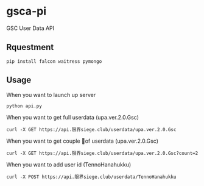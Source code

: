 # gsca-pi

GSC User Data API

## Rquestment

    pip install falcon waitress pymongo

## Usage

When you want to launch up server

	python api.py

When you want to get full userdata (upa.ver.2.0.Gsc)

    curl -X GET https://api.限界siege.club/userdata/upa.ver.2.0.Gsc

 When you want to get couple of userdata (upa.ver.2.0.Gsc)

    curl -X GET https://api.限界siege.club/userdata/upa.ver.2.0.Gsc?count=2

When you want to add user id (TennoHanahukku)

    curl -X POST https://api.限界siege.club/userdata/TennoHanahukku

